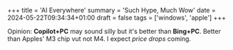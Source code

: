+++
title = 'AI Everywhere'
summary = 'Such Hype, Much Wow'
date = 2024-05-22T09:34:34+01:00
draft = false
tags = ['windows', 'apple']
+++

Opinion: **Copilot+PC** may sound silly but it's better than **Bing+PC**.
Better than Apples' M3 chip vut not M4. I expect *price drops* coming.
